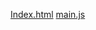 [Index.html](https://github.com/user-attachments/files/22616807/Index.html)
[main.js](https://github.com/user-attachments/files/22616808/main.js)

